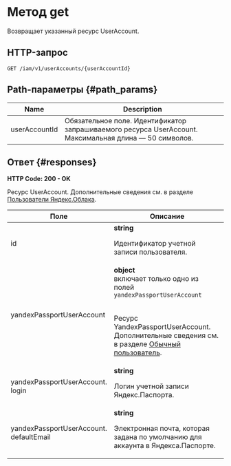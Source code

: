 # Метод get
Возвращает указанный ресурс UserAccount.
 

 
## HTTP-запрос
`GET /iam/v1/userAccounts/{userAccountId}`
 
## Path-параметры {#path_params}
 
Name | Description
--- | ---
userAccountId | Обязательное поле. Идентификатор запрашиваемого ресурса UserAccount.  Максимальная длина — 50 символов.
 
## Ответ {#responses}
**HTTP Code: 200 - OK**

Ресурс UserAccount. Дополнительные сведения см. в разделе
[Пользователи Яндекс.Облака](/docs/iam/concepts/users/users).
 
Поле | Описание
--- | ---
id | **string**<br><p>Идентификатор учетной записи пользователя.</p> 
yandexPassportUserAccount | **object** <br> включает только одно из полей `yandexPassportUserAccount`<br><br><p>Ресурс YandexPassportUserAccount. Дополнительные сведения см. в разделе <a href="/docs/iam/concepts/users/users#passport">Обычный пользователь</a>.</p> 
yandexPassportUserAccount.<br>login | **string**<br><p>Логин учетной записи Яндекс.Паспорта.</p> 
yandexPassportUserAccount.<br>defaultEmail | **string**<br><p>Электронная почта, которая задана по умолчанию для аккаунта в Яндекса.Паспорте.</p> 